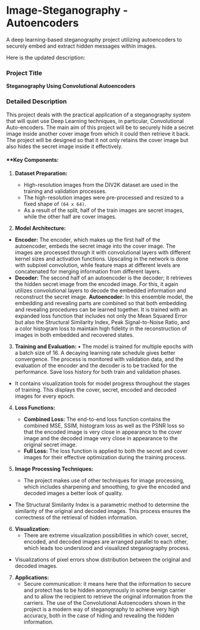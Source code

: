 # Image-Steganography - Autoencoders
A deep learning-based steganography project utilizing autoencoders to securely embed and extract hidden messages within images.


Here is the updated description:

### Project Title
**Steganography Using Convolutional Autoencoders**

### Detailed Description
 This project deals with the practical application of a steganography system that will quiet use Deep Learning techniques, in particular, Convolutional Auto-encoders. The main aim of this project will be to securely hide a secret image inside another cover image from which it could then retrieve it back. The project will be designed so that it not only retains the cover image but also hides the secret image inside it effectively.

#### **Key Components:

1. **Dataset Preparation:**
   - High-resolution images from the DIV2K dataset are used in the training and validation processes.
   - The high-resolution images were pre-processed and resized to a fixed shape of `(64 x 64)`.
   - As a result of the split, half of the train images are secret images, while the other half are cover images.

2. **Model Architecture:**
- **Encoder:** The encoder, which makes up the first half of the autoencoder, embeds the secret image into the cover image. The images are processed through it with convolutional layers with different kernel sizes and activation functions. Upscaling in the network is done with subpixel convolution, while feature maps at different levels are concatenated for merging information from different layers.
- **Decoder:** The second half of an autoencoder is the decoder; it retrieves the hidden secret image from the encoded image. For this, it again utilizes convolutional layers to decode the embedded information and reconstruct the secret image.
**Autoencoder:** In this ensemble model, the embedding and revealing parts are combined so that both embedding and revealing procedures can be learned together. It is trained with an expanded loss function that includes not only the Mean Squared Error but also the Structural Similarity Index, Peak Signal-to-Noise Ratio, and a color histogram loss to maintain high fidelity in the reconstruction of images in both embedded and recovered states.

3. **Training and Evaluation:**
• The model is trained for multiple epochs with a batch size of 16. A decaying learning rate schedule gives better convergence. The process is monitored with validation data, and the evaluation of the encoder and the decoder is to be tracked for the performance. Save loss history for both train and validation phases.
- It contains visualization tools for model progress throughout the stages of training. This displays the cover, secret, encoded and decoded images for every epoch.

4. **Loss Functions:**
    - **Combined Loss:** The end-to-end loss function contains the combined MSE, SSIM, histogram loss as well as the PSNR loss so that the encoded image is very close in appearance to the cover image and the decoded image very close in appearance to the original secret image.
    - **Full Loss:** The loss function is applied to both the secret and cover images for their effective optimization during the training process.
   
5. **Image Processing Techniques:**
   - The project makes use of other techniques for image processing, which includes sharpening and smoothing, to give the encoded and decoded images a better look of quality.
- The Structural Similarity Index is a parametric method to determine the similarity of the original and decoded images. This process ensures the correctness of the retrieval of hidden information.

6. **Visualization:**
   - There are extreme visualization possibilities in which cover, secret, encoded, and decoded images are arranged parallel to each other, which leads too understood and visualized steganography process.
- Visualizations of pixel errors show distribution between the original and decoded images.

7. **Applications:**
   - Secure communication: it means here that the information to secure and protect has to be hidden anonymously in some benign carrier and to allow the recipient to retrieve the original information from the carriers. The use of the Convolutional Autoencoders shown in the project is a modern way of steganography to achieve very high accuracy, both in the case of hiding and revealing the hidden information.
